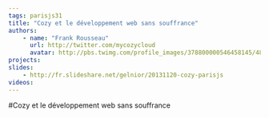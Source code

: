 ```yaml
---
tags: parisjs31
title: "Cozy et le développement web sans souffrance"
authors:
    - name: "Frank Rousseau"
      url: http://twitter.com/mycozycloud
      avatar: http://pbs.twimg.com/profile_images/378800000546458145/483fc743399268c855d9a0d3abf62e0b_bigger.png
projects:
slides:
    - http://fr.slideshare.net/gelnior/20131120-cozy-parisjs
videos:
---
```

#Cozy et le développement web sans souffrance
